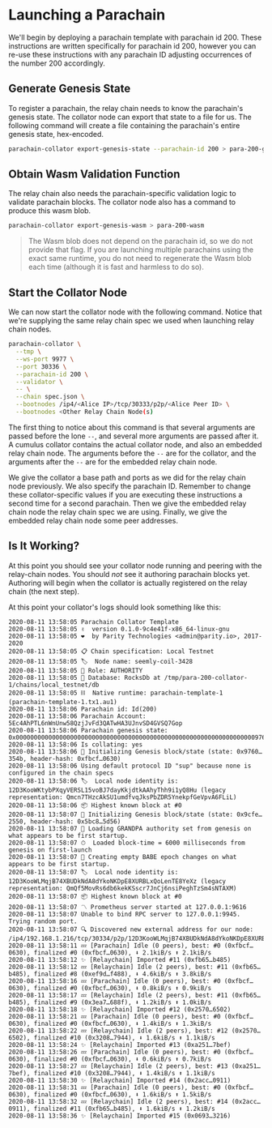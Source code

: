 # Launching a Parachain

We'll begin by deploying a parachain template with parachain id 200. These instructions are written specifically for
parachain id 200, however you can re-use these instructions with any parachain ID adjusting occurrences of the number
200 accordingly.

## Generate Genesis State

To register a parachain, the relay chain needs to know the parachain's genesis state. The collator node can export that
state to a file for us. The following command will create a file containing the parachain's entire genesis state,
hex-encoded.

```bash
parachain-collator export-genesis-state --parachain-id 200 > para-200-genesis
```

## Obtain Wasm Validation Function

The relay chain also needs the parachain-specific validation logic to validate parachain blocks. The collator node also has a
command to produce this wasm blob.

```bash
parachain-collator export-genesis-wasm > para-200-wasm
```

> The Wasm blob does not depend on the parachain id, so we do not provide that flag. If you are launching multiple
> parachains using the exact same runtime, you do not need to regenerate the Wasm blob each time (although it is fast
> and harmless to do so).

## Start the Collator Node

We can now start the collator node with the following command. Notice that we're supplying the same relay chain spec we
used when launching relay chain nodes.

```bash
parachain-collator \
  --tmp \
  --ws-port 9977 \
  --port 30336 \
  --parachain-id 200 \
  --validator \
  -- \
  --chain spec.json \
  --bootnodes /ip4/<Alice IP>/tcp/30333/p2p/<Alice Peer ID> \
  --bootnodes <Other Relay Chain Node(s)
```

The first thing to notice about this command is that several arguments are passed before the lone `--`, and several more
arguments are passed after it. A cumulus collator contains the actual collator node, and also an embedded relay chain
node. The arguments before the `--` are for the collator, and the arguments after the `--` are for the embedded relay
chain node.

We give the collator a base path and ports as we did for the relay chain node previously. We also specify the parachain
ID. Remember to change these collator-specific values if you are executing these instructions a second time for a second
parachain. Then we give the embedded relay chain node the relay chain spec we are using. Finally, we give the embedded
relay chain node some peer addresses.

## Is It Working?

At this point you should see your collator node running and peering with the relay-chain nodes. You should _not_ see it
authoring parachain blocks yet. Authoring will begin when the collator is actually registered on the relay chain (the
next step).

At this point your collator's logs should look something like this:

```
2020-08-11 13:58:05 Parachain Collator Template
2020-08-11 13:58:05 ✌️  version 0.1.0-9c4e41f-x86_64-linux-gnu
2020-08-11 13:58:05 ❤️  by Parity Technologies <admin@parity.io>, 2017-2020
2020-08-11 13:58:05 📋 Chain specification: Local Testnet
2020-08-11 13:58:05 🏷  Node name: seemly-coil-3428
2020-08-11 13:58:05 👤 Role: AUTHORITY
2020-08-11 13:58:05 💾 Database: RocksDb at /tmp/para-200-collator-1/chains/local_testnet/db
2020-08-11 13:58:05 ⛓  Native runtime: parachain-template-1 (parachain-template-1.tx1.au1)
2020-08-11 13:58:06 Parachain id: Id(200)
2020-08-11 13:58:06 Parachain Account: 5Ec4AhPTL6nWnUnw58QzjJvFd3QATwHA3UJnvSD4GVSQ7Gop
2020-08-11 13:58:06 Parachain genesis state: 0x00000000000000000000000000000000000000000000000000000000000000000097600fcfeeed0c7c2e7d922081a466c4c00f2af96ce17f4a07d59e7d47e8354b03170a2e7597b7b7e3d84c05391d139a62b157e78786d8c082f29dcf4c11131400
2020-08-11 13:58:06 Is collating: yes
2020-08-11 13:58:06 🔨 Initializing Genesis block/state (state: 0x9760…354b, header-hash: 0xfbcf…0630)
2020-08-11 13:58:06 Using default protocol ID "sup" because none is configured in the chain specs
2020-08-11 13:58:06 🏷  Local node identity is: 12D3KooWKtybPXqyVERSL15voBJ7dayKkjdtkAAhyThh9i1yQ8Hu (legacy representation: Qmcn7THzcAkSU1umdfvqJksPbZDR5YnekpfGeVpvA6FLiL)
2020-08-11 13:58:06 📦 Highest known block at #0
2020-08-11 13:58:07 🔨 Initializing Genesis block/state (state: 0x9cfe…2550, header-hash: 0x5bc8…5d56)
2020-08-11 13:58:07 👴 Loading GRANDPA authority set from genesis on what appears to be first startup.
2020-08-11 13:58:07 ⏱  Loaded block-time = 6000 milliseconds from genesis on first-launch
2020-08-11 13:58:07 👶 Creating empty BABE epoch changes on what appears to be first startup.
2020-08-11 13:58:07 🏷  Local node identity is: 12D3KooWLMqjB74XBUDkNdA8dYkoNKDpE8XURBLxQoLenTE8YeXz (legacy representation: QmQf5MovRs6db6kekKSscr7JnCj6nsiPeghTzSm4sNTAXM)
2020-08-11 13:58:07 📦 Highest known block at #0
2020-08-11 13:58:07 〽 Prometheus server started at 127.0.0.1:9616
2020-08-11 13:58:07 Unable to bind RPC server to 127.0.0.1:9945. Trying random port.
2020-08-11 13:58:07 🔍 Discovered new external address for our node: /ip4/192.168.1.216/tcp/30334/p2p/12D3KooWLMqjB74XBUDkNdA8dYkoNKDpE8XURBLxQoLenTE8YeXz
2020-08-11 13:58:11 💤 [Parachain] Idle (0 peers), best: #0 (0xfbcf…0630), finalized #0 (0xfbcf…0630), ⬇ 2.1kiB/s ⬆ 2.1kiB/s
2020-08-11 13:58:12 ✨ [Relaychain] Imported #11 (0xfb65…b485)
2020-08-11 13:58:12 💤 [Relaychain] Idle (2 peers), best: #11 (0xfb65…b485), finalized #8 (0xef9d…f488), ⬇ 4.6kiB/s ⬆ 3.8kiB/s
2020-08-11 13:58:16 💤 [Parachain] Idle (0 peers), best: #0 (0xfbcf…0630), finalized #0 (0xfbcf…0630), ⬇ 0.8kiB/s ⬆ 0.9kiB/s
2020-08-11 13:58:17 💤 [Relaychain] Idle (2 peers), best: #11 (0xfb65…b485), finalized #9 (0x3ea7…688f), ⬇ 1.2kiB/s ⬆ 1.0kiB/s
2020-08-11 13:58:18 ✨ [Relaychain] Imported #12 (0x2570…6502)
2020-08-11 13:58:21 💤 [Parachain] Idle (0 peers), best: #0 (0xfbcf…0630), finalized #0 (0xfbcf…0630), ⬇ 1.4kiB/s ⬆ 1.3kiB/s
2020-08-11 13:58:22 💤 [Relaychain] Idle (2 peers), best: #12 (0x2570…6502), finalized #10 (0x3208…7944), ⬇ 1.6kiB/s ⬆ 1.1kiB/s
2020-08-11 13:58:24 ✨ [Relaychain] Imported #13 (0xa251…7bef)
2020-08-11 13:58:26 💤 [Parachain] Idle (0 peers), best: #0 (0xfbcf…0630), finalized #0 (0xfbcf…0630), ⬇ 0.6kiB/s ⬆ 0.7kiB/s
2020-08-11 13:58:27 💤 [Relaychain] Idle (2 peers), best: #13 (0xa251…7bef), finalized #10 (0x3208…7944), ⬇ 1.4kiB/s ⬆ 1.1kiB/s
2020-08-11 13:58:30 ✨ [Relaychain] Imported #14 (0x2acc…0911)
2020-08-11 13:58:31 💤 [Parachain] Idle (0 peers), best: #0 (0xfbcf…0630), finalized #0 (0xfbcf…0630), ⬇ 1.6kiB/s ⬆ 1.5kiB/s
2020-08-11 13:58:32 💤 [Relaychain] Idle (2 peers), best: #14 (0x2acc…0911), finalized #11 (0xfb65…b485), ⬇ 1.6kiB/s ⬆ 1.2kiB/s
2020-08-11 13:58:36 ✨ [Relaychain] Imported #15 (0x0693…3216)
```
